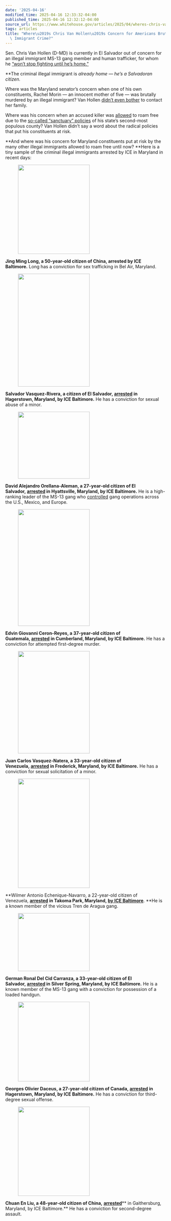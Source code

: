 ```yaml
---
date: '2025-04-16'
modified_time: 2025-04-16 12:33:32-04:00
published_time: 2025-04-16 12:32:12-04:00
source_url: https://www.whitehouse.gov/articles/2025/04/wheres-chris-van-hollens-concern-for-americans-brutalized-by-illegal-immigrant-crime/
tags: articles
title: "Where\u2019s Chris Van Hollen\u2019s Concern for Americans Brutalized by Illegal\
  \ Immigrant Crime?"
---
```

 
Sen. Chris Van Hollen (D-MD) is currently in El Salvador out of concern
for an illegal immigrant MS-13 gang member and human trafficker, for
whom he [“won’t stop fighting until he’s
home.”](https://x.com/ChrisVanHollen/status/1912447452117942763)

**The criminal illegal immigrant is *already *home — he’s a Salvadoran
citizen.**

Where was the Maryland senator’s concern when one of his own
constituents, Rachel Morin — an innocent mother of five — was brutally
murdered by an illegal immigrant? Van Hollen [didn’t even
bother](https://x.com/RapidResponse47/status/1912470477081018717) to
contact her family.

Where was his concern when an accused killer
was [allowed](https://www.ice.gov/news/releases/ice-arrests-guatemalan-alien-charged-murder-assault-after-release-noncooperative) to
roam free due to the [so-called “sanctuary”
policies](https://www.whitehouse.gov/articles/2025/04/sanctuary-policies-put-accused-killer-back-on-the-streets/) of
his state’s second-most populous county? Van Hollen didn’t say a word
about the radical policies that put his constituents at risk.

**And where was his concern for Maryland constituents put at risk by the
many other illegal immigrants allowed to roam free until now? **Here is
a tiny sample of the criminal illegal immigrants arrested by ICE in
Maryland in recent days:

<figure>
<img
src="https://www.whitehouse.gov/wp-content/uploads/2025/04/Jing-Ming-LONG.jpg"
style="width:225px" decoding="async" data-fetchpriority="high"
width="224" height="280" />
</figure>

**Jing Ming Long, a 50-year-old citizen of China, arrested by ICE
Baltimore.** Long has a conviction for sex trafficking in Bel Air,
Maryland.

<figure>
<img
src="https://www.whitehouse.gov/wp-content/uploads/2025/04/Salvador-Vasquez-Rivera.jpg"
style="width:225px" decoding="async"
sizes="(max-width: 283px) 100vw, 283px"
srcset="https://www.whitehouse.gov/wp-content/uploads/2025/04/Salvador-Vasquez-Rivera.jpg 283w, https://www.whitehouse.gov/wp-content/uploads/2025/04/Salvador-Vasquez-Rivera.jpg?resize=240,300 240w"
width="283" height="354" />
</figure>

**Salvador Vasquez-Rivera, a citizen of El
Salvador, **[**arrested**](https://x.com/EROBaltimore/status/1909345864868307036/photo/1)** in
Hagerstown, Maryland, by ICE Baltimore.** He has a conviction for sexual
abuse of a minor.

<figure>
<img
src="https://www.whitehouse.gov/wp-content/uploads/2025/04/David-Alejandro-Orellana-Aleman.jpg"
style="width:225px" decoding="async" width="168" height="210" />
</figure>

**David Alejandro Orellana-Aleman, a 27-year-old citizen of El
Salvador, **[**arrested**](https://x.com/EROBaltimore/status/1896729711797219516)** in
Hyattsville, Maryland, by ICE Baltimore.** He is a high-ranking leader
of the MS-13 gang
who [controlled](https://www.ice.gov/news/releases/ice-fbi-arrest-high-ranking-ms-13-leader-who-controlled-gang-activities-us-mexico) gang
operations across the U.S., Mexico, and Europe.

<figure>
<img
src="https://www.whitehouse.gov/wp-content/uploads/2025/04/EDVIN-CERON-REYES.jpg"
style="width:225px" decoding="async" loading="lazy"
sizes="auto, (max-width: 293px) 100vw, 293px"
srcset="https://www.whitehouse.gov/wp-content/uploads/2025/04/EDVIN-CERON-REYES.jpg 293w, https://www.whitehouse.gov/wp-content/uploads/2025/04/EDVIN-CERON-REYES.jpg?resize=240,300 240w"
width="293" height="366" />
</figure>

**Edvin Giovanni Ceron-Reyes, a 37-year-old citizen of
Guatemala, **[**arrested**](https://www.ice.gov/news/releases/ice-arrests-guatemalan-alien-convicted-attempted-murder)** in
Cumberland, Maryland, by ICE Baltimore.** He has a conviction for
attempted first-degree murder.

<figure>
<img
src="https://www.whitehouse.gov/wp-content/uploads/2025/04/Juan-Carlos-Vasquez-Natera.jpg"
style="width:225px" decoding="async" loading="lazy"
sizes="auto, (max-width: 257px) 100vw, 257px"
srcset="https://www.whitehouse.gov/wp-content/uploads/2025/04/Juan-Carlos-Vasquez-Natera.jpg 257w, https://www.whitehouse.gov/wp-content/uploads/2025/04/Juan-Carlos-Vasquez-Natera.jpg?resize=240,300 240w"
width="257" height="321" />
</figure>

**Juan Carlos Vasquez-Natera, a 33-year-old citizen of
Venezuela, **[**arrested**](https://x.com/EROBaltimore/status/1904555849466462503)** in
Frederick, Maryland, by ICE Baltimore.** He has a conviction for sexual
solicitation of a minor.

<figure>
<img
src="https://www.whitehouse.gov/wp-content/uploads/2025/04/Wilmer-Antonio-Echenique-Navarro.jpg"
style="width:225px" decoding="async" loading="lazy"
sizes="auto, (max-width: 274px) 100vw, 274px"
srcset="https://www.whitehouse.gov/wp-content/uploads/2025/04/Wilmer-Antonio-Echenique-Navarro.jpg 274w, https://www.whitehouse.gov/wp-content/uploads/2025/04/Wilmer-Antonio-Echenique-Navarro.jpg?resize=240,300 240w"
width="274" height="343" />
</figure>

**Wilmer Antonio Echenique-Navarro, a 22-year-old citizen of
Venezuela, **[**arrested**](https://dailyvoice.com/md/rockville/released-murder-suspect-with-gang-ties-re-arrested-by-ice-in-maryland/) **in
Takoma Park, Maryland**, [**by ICE
Baltimore**](https://x.com/EROBaltimore/status/1905326765028897059)**. **He
is a known member of the vicious Tren de Aragua gang.

<figure>
<img
src="https://www.whitehouse.gov/wp-content/uploads/2025/04/German-Ronal-Del-Cid-Carranza.jpg"
style="width:225px" decoding="async" loading="lazy" width="146"
height="182" />
</figure>

**German Ronal Del Cid Carranza, a 33-year-old citizen of El
Salvador, **[**arrested**](https://www.ice.gov/news/releases/ice-baltimore-arrests-salvadoran-ms-13-member-weapons-conviction-maryland)** in
Silver Spring, Maryland, by ICE Baltimore.** He is a known member of the
MS-13 gang with a conviction for possession of a loaded handgun.

<figure>
<img
src="https://www.whitehouse.gov/wp-content/uploads/2025/04/Georges-Olivier-Daceus.jpg"
style="width:225px" decoding="async" loading="lazy" width="200"
height="250" />
</figure>

**Georges Olivier Daceus, a 27-year-old citizen of
Canada, **[**arrested**](https://x.com/EROBaltimore/status/1907104678074060988)** in
Hagerstown, Maryland, by ICE Baltimore.** He has a conviction for
third-degree sexual offense.

<figure>
<img
src="https://www.whitehouse.gov/wp-content/uploads/2025/04/Chuan-En-Liu.jpg"
style="width:225px" decoding="async" loading="lazy" width="224"
height="280" />
</figure>

**Chuan En Liu, a 48-year-old citizen of
China,** [**arrested**](https://x.com/EROBaltimore/status/1905684360675950730)** in
Gaithersburg, Maryland, by ICE Baltimore.** He has a conviction for
second-degree assault.
